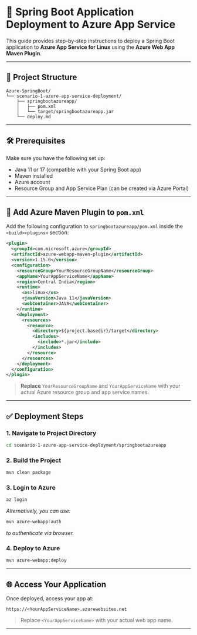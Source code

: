 # 🚀 Spring Boot Application Deployment to Azure App Service

This guide provides step-by-step instructions to deploy a Spring Boot application to **Azure App Service for Linux** using the **Azure Web App Maven Plugin**.

---

## 📁 Project Structure

```
Azure-SpringBoot/
└── scenario-1-azure-app-service-deployment/
    ├── springbootazureapp/
    │   ├── pom.xml
    │   └── target/springbootazureapp.jar
    └── deploy.md
```

---

## 🛠 Prerequisites

Make sure you have the following set up:

- Java 11 or 17 (compatible with your Spring Boot app)
- Maven installed
- Azure account
- Resource Group and App Service Plan (can be created via Azure Portal)

---

## 🔌 Add Azure Maven Plugin to `pom.xml`

Add the following configuration to `springbootazureapp/pom.xml` inside the `<build><plugins>` section:

```xml
<plugin>
  <groupId>com.microsoft.azure</groupId>
  <artifactId>azure-webapp-maven-plugin</artifactId>
  <version>1.15.0</version>
  <configuration>
    <resourceGroup>YourResourceGroupName</resourceGroup>
    <appName>YourAppServiceName</appName>
    <region>Central India</region>
    <runtime>
      <os>linux</os>
      <javaVersion>Java 11</javaVersion>
      <webContainer>JAVA</webContainer>
    </runtime>
    <deployment>
      <resources>
        <resource>
          <directory>${project.basedir}/target</directory>
          <includes>
            <include>*.jar</include>
          </includes>
        </resource>
      </resources>
    </deployment>
  </configuration>
</plugin>
```
> **Replace** `YourResourceGroupName` and `YourAppServiceName` with your actual Azure resource group and app service names.

---

## ✅ Deployment Steps

### 1. Navigate to Project Directory

```bash
cd scenario-1-azure-app-service-deployment/springbootazureapp
```

### 2. Build the Project

```bash
mvn clean package
```

### 3. Login to Azure

```bash
az login
```
*Alternatively, you can use:*
```bash
mvn azure-webapp:auth
```
*to authenticate via browser.*

### 4. Deploy to Azure

```bash
mvn azure-webapp:deploy
```

---

## 🌐 Access Your Application

Once deployed, access your app at:

```
https://<YourAppServiceName>.azurewebsites.net
```
> Replace `<YourAppServiceName>` with your actual web app name.

---
